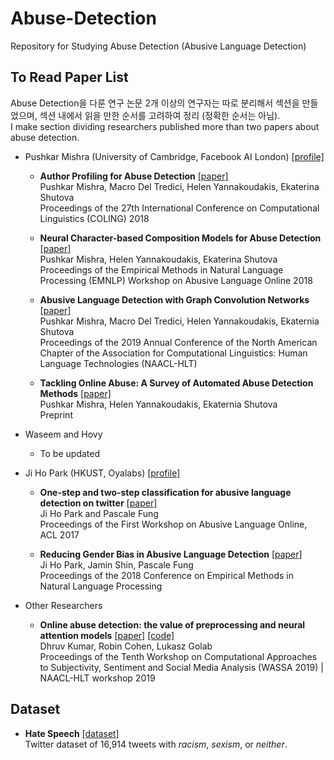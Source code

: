# Abuse-Detection
Repository for Studying Abuse Detection (Abusive Language Detection)

## To Read Paper List

Abuse Detection을 다룬 연구 논문 2개 이상의 연구자는 따로 분리해서 섹션을 만들었으며,
섹션 내에서 읽을 만한 순서를 고려하여 정리 (정확한 순서는 아님).<br>
I make section dividing researchers published more than two papers about abuse detection.<br>

* Pushkar Mishra (University of Cambridge, Facebook AI London) [[profile]](https://scholar.google.com/citations?user=bVcZ1qkAAAAJ&hl=en)
  - **Author Profiling for Abuse Detection** [[paper]](https://www.aclweb.org/anthology/C18-1093.pdf)<br>
  Pushkar Mishra, Macro Del Tredici, Helen Yannakoudakis, Ekaterina Shutova<br>
  Proceedings of the 27th International Conference on Computational Linguistics (COLING) 2018
  
  - **Neural Character-based Composition Models for Abuse Detection** [[paper]](https://www.aclweb.org/anthology/W18-5101.pdf)<br>
  Pushkar Mishra, Helen Yannakoudakis, Ekaterina Shutova<br>
  Proceedings of the Empirical Methods in Natural Language Processing (EMNLP) Workshop on Abusive Language Online 2018

  - **Abusive Language Detection with Graph Convolution Networks** [[paper]](https://arxiv.org/pdf/1904.04073.pdf)<br>
  Pushkar Mishra, Macro Del Tredici, Helen Yannakoudakis, Ekaternia Shutova<br>
  Proceedings of the 2019 Annual Conference of the North American Chapter of the Association for Computational Linguistics: Human Language Technologies (NAACL-HLT)
  
  - **Tackling Online Abuse: A Survey of Automated Abuse Detection Methods** [[paper]](https://arxiv.org/pdf/1908.06024.pdf)<br>
  Pushkar Mishra, Helen Yannakoudakis, Ekaternia Shutova<br>
  Preprint

* Waseem and Hovy
  - To be updated


* Ji Ho Park (HKUST, Oyalabs) [[profile]](https://scholar.google.com/citations?hl=en&user=_8TAJDIAAAAJ)
  - **One-step and two-step classification for abusive language detection on twitter** [[paper]](https://arxiv.org/ftp/arxiv/papers/1706/1706.01206.pdf)<br>
  Ji Ho Park and Pascale Fung<br>
  Proceedings of the First Workshop on Abusive Language Online, ACL 2017
  
  - **Reducing Gender Bias in Abusive Language Detection** [[paper]](https://arxiv.org/pdf/1808.07231.pdf)<br>
  Ji Ho Park, Jamin Shin, Pascale Fung<br>
  Proceedings of the 2018 Conference on Empirical Methods in Natural Language Processing

* Other Researchers
  - **Online abuse detection: the value of preprocessing and neural attention models** [[paper]](https://www.aclweb.org/anthology/W19-1303.pdf) [[code]](https://github.com/ddhruvkr/Online_Abuse_Detection)<br>
  Dhruv Kumar, Robin Cohen, Lukasz Golab<br>
  Proceedings of the Tenth Workshop on Computational Approaches to Subjectivity, Sentiment and Social Media Analysis (WASSA 2019) | NAACL-HLT workshop 2019

## Dataset

* **Hate Speech** [[dataset]](https://github.com/ZeerakW/hatespeech)<br>
Twitter dataset of 16,914 tweets with _racism_, _sexism_, or _neither_.
